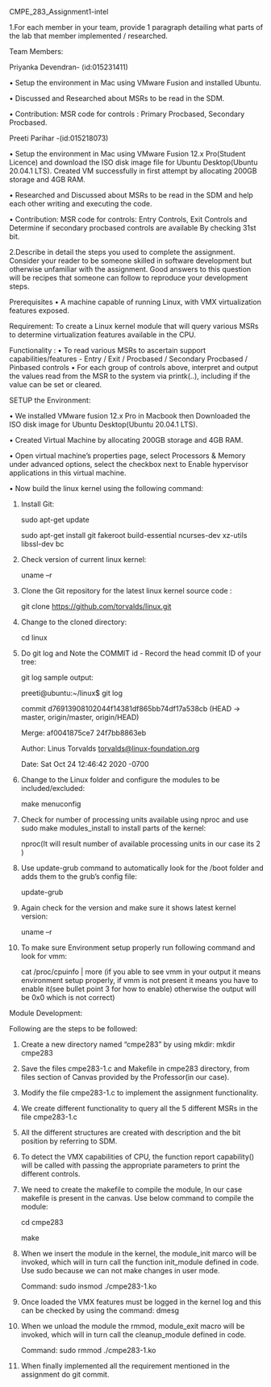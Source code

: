 CMPE_283_Assignment1-intel

1.For each member in your team, provide 1 paragraph detailing what parts of the lab that member implemented / researched.

Team Members:

Priyanka Devendran- (id:015231411) 

•	Setup the environment in Mac using VMware Fusion and installed Ubuntu.

•	Discussed and Researched about MSRs to be read in the SDM. 

•	Contribution: MSR code for controls : Primary Procbased, Secondary Procbased.

Preeti Parihar -(id:015218073)

•	Setup the environment in Mac using VMware Fusion 12.x Pro(Student Licence) and download the ISO disk image file for Ubuntu Desktop(Ubuntu 20.04.1 LTS). Created VM successfully in first attempt by allocating 200GB storage and 4GB RAM.

•	Researched and Discussed about MSRs to be read in the SDM and help each other writing and executing the code.

•	Contribution: MSR code for controls: Entry Controls, Exit Controls and Determine if secondary procbased controls are available By checking 31st bit.

2.Describe in detail the steps you used to complete the assignment. Consider your reader to be someone skilled in software development but otherwise unfamiliar with the assignment. Good answers to this question will be recipes that someone can follow to reproduce your development steps.

Prerequisites • A machine capable of running Linux, with VMX virtualization features exposed.

Requirement: To create a Linux kernel module that will query various MSRs to determine virtualization features available in the CPU.

Functionality : • To read various MSRs to ascertain support capabilities/features - Entry / Exit / Procbased / Secondary Procbased / Pinbased controls • For each group of controls above, interpret and output the values read from the MSR to the system via printk(..), including if the value can be set or cleared.

SETUP the Environment:

•	We installed VMware fusion 12.x Pro in Macbook then Downloaded the ISO disk image for Ubuntu Desktop(Ubuntu 20.04.1 LTS).

•	Created Virtual Machine by allocating 200GB storage and 4GB RAM.

•	Open virtual machine’s properties page, select Processors & Memory under advanced options, select the checkbox next to Enable hypervisor applications in this virtual machine.

•	Now build the linux kernel using the following command:

1. Install Git:

    sudo apt-get update

    sudo apt-get install git fakeroot build-essential ncurses-dev xz-utils libssl-dev bc

2. Check version of current linux kernel:
    
    uname –r

3. Clone the Git repository for the latest linux kernel source code :

    git clone https://github.com/torvalds/linux.git

4. Change to the cloned directory:
    
    cd linux

5. Do git log and Note the COMMIT id - Record the head commit ID of your tree:

    git log
    sample output:

    preeti@ubuntu:~/linux$ git log

    commit d76913908102044f14381df865bb74df17a538cb (HEAD -> master, origin/master, origin/HEAD)

    Merge: af0041875ce7 24f7bb8863eb

    Author: Linus Torvalds <torvalds@linux-foundation.org>

    Date:   Sat Oct 24 12:46:42 2020 -0700

6. Change to the Linux folder and configure the modules to be included/excluded:
    
    make menuconfig

7. Check for number of processing units available using nproc and use sudo make modules_install to install parts of the kernel:

    nproc(It will result number of available processing units in our case its 2 )

8. Use update-grub command to automatically look for the /boot folder and adds them to the grub’s config file:
    
    update-grub

9. Again check for the version and make sure it shows latest kernel version:
    
    uname –r

10. To make sure Environment setup properly run following command and look for vmm:

    cat /proc/cpuinfo | more (if you able to see vmm in your output it means environment setup properly, if vmm is not present it means you have to enable it(see       bullet point 3 for how to enable) otherwise the output will be 0x0 which is not correct)


Module Development:

Following are the steps to be followed:

1. Create a new directory named “cmpe283” by using mkdir:
    mkdir cmpe283

2. Save the files cmpe283-1.c and Makefile in cmpe283 directory, from files section of Canvas provided by the Professor(in our case).

3. Modify the file cmpe283-1.c to implement the assignment functionality.

4. We create different functionality to query all the 5 different MSRs in the file cmpe283-1.c

5. All the different structures are created with description and the bit position by referring to SDM.

6. To detect the VMX capabilities of CPU, the function report capability() will be called with passing the appropriate parameters to print the different controls. 

7. We need to create the makefile to compile the module, In our case makefile is present in the canvas.
Use below command to compile the module:

    cd cmpe283

    make

8. When we insert the module in the kernel, the module_init marco will be invoked, which will in turn call the function init_module defined in code. Use sudo because we can not make changes in user mode.

    Command: sudo insmod ./cmpe283-1.ko

9. Once loaded the VMX features must  be logged in the kernel log and this can be checked by using the command: dmesg

10. When we unload the module the rmmod, module_exit macro will be invoked, which will in turn call the cleanup_module defined in code.

    Command:  sudo rmmod ./cmpe283-1.ko

11. When finally implemented all the requirement mentioned in the assignment do git commit.
